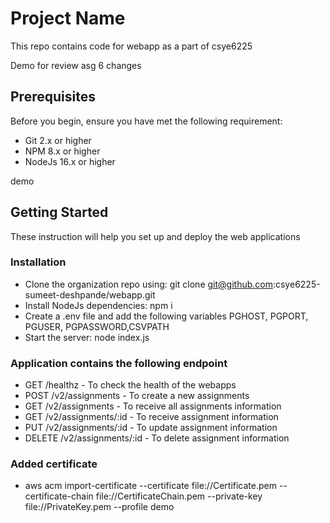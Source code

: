 # Project Name
This repo contains code for webapp as a part of csye6225

 Demo for review asg 6 changes

## Prerequisites
Before you begin, ensure you have met the following requirement:
- Git 2.x or higher
- NPM 8.x or higher
- NodeJs 16.x or higher

demo  

## Getting Started
These instruction will help you set up and deploy the web applications

 

### Installation
- Clone the organization repo using: git clone git@github.com:csye6225-sumeet-deshpande/webapp.git
- Install NodeJs dependencies: npm i
- Create a .env file and add the following variables PGHOST, PGPORT, PGUSER, PGPASSWORD,CSVPATH
- Start the server: node index.js

 

### Application contains the following endpoint
- GET /healthz - To check the health of the webapps
- POST /v2/assignments - To create a new assignments
- GET /v2/assignments - To receive all assignments information
- GET /v2/assignments/:id - To receive assignment information
- PUT /v2/assignments/:id - To update assignment information
- DELETE /v2/assignments/:id - To delete assignment information

### Added certificate 

- aws acm import-certificate --certificate file://Certificate.pem --certificate-chain file://CertificateChain.pem --private-key file://PrivateKey.pem --profile demo
